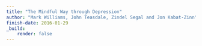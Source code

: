 ```yaml
---
title: "The Mindful Way through Depression"
author: "Mark Williams, John Teasdale, Zindel Segal and Jon Kabat-Zinn"
finish-date: 2016-01-29
_build:
    render: false
---
```


